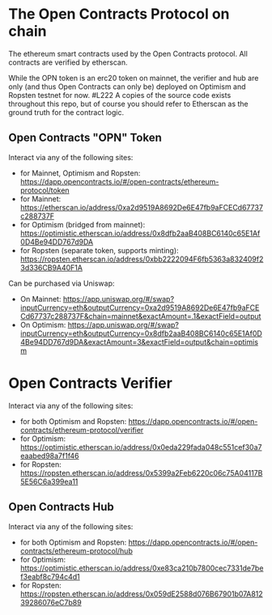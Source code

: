 # The Open Contracts Protocol on chain
The ethereum smart contracts used by the Open Contracts protocol. All contracts are verified by etherscan.

While the OPN token is an erc20 token on mainnet, the verifier and hub are only (and thus Open Contracts can only be) deployed on Optimism and Ropsten testnet for now. #L222
A copies of the source code exists throughout this repo, but of course you should refer to Etherscan as the ground truth for the contract logic.

## Open Contracts "OPN" Token 

Interact via any of the following sites:
- for Mainnet, Optimism and Ropsten: https://dapp.opencontracts.io/#/open-contracts/ethereum-protocol/token
- for Mainnet: https://etherscan.io/address/0xa2d9519A8692De6E47fb9aFCECd67737c288737F
- for Optimism (bridged from mainnet): https://optimistic.etherscan.io/address/0x8dfb2aaB408BC6140c65E1Af0D4Be94DD767d9DA
- for Ropsten (separate token, supports minting): https://ropsten.etherscan.io/address/0xbb2222094F6fb5363a832409f23d336CB9A40F1A

Can be purchased via Uniswap:
- On Mainnet: https://app.uniswap.org/#/swap?inputCurrency=eth&outputCurrency=0xa2d9519A8692De6E47fb9aFCECd67737c288737F&chain=mainnet&exactAmount=.1&exactField=output
- On Optimism: https://app.uniswap.org/#/swap?inputCurrency=eth&outputCurrency=0x8dfb2aaB408BC6140c65E1Af0D4Be94DD767d9DA&exactAmount=3&exactField=output&chain=optimism

# Open Contracts Verifier

Interact via any of the following sites:
- for both Optimism and Ropsten: https://dapp.opencontracts.io/#/open-contracts/ethereum-protocol/verifier
- for Optimism: https://optimistic.etherscan.io/address/0x0eda229fada048c551cef30a7eaabed98a7f1f46
- for Ropsten: https://ropsten.etherscan.io/address/0x5399a2Feb6220c06c75A04117B5E56C6a399ea11

## Open Contracts Hub

Interact via any of the following sites:
- for both Optimism and Ropsten: https://dapp.opencontracts.io/#/open-contracts/ethereum-protocol/hub
- for Optimism: https://optimistic.etherscan.io/address/0xe83ca210b7800cec7331de7bef3eabf8c794c4d1
- for Ropsten: https://ropsten.etherscan.io/address/0x059dE2588d076B67901b07A81239286076eC7b89


